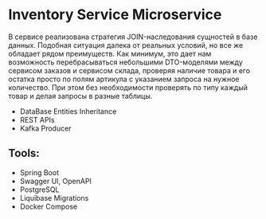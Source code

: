 # Inventory Service Microservice

В сервисе реализована стратегия JOIN-наследования сущностей в базе данных. Подобная ситуация далека 
от реальных условий, но все же обладает рядом преимуществ. Как минимум, это дает нам возможность 
перебрасываться небольшими DTO-моделями между сервисом заказов и сервисом склада, проверяя 
наличие товара и его остатка просто по полям артикула с указанием запроса на нужное количество. При этом без
необходимости проверять по типу каждый товар и делая запросы в разные таблицы.


- DataBase Entities Inheritance
- REST APIs
- Kafka Producer
## Tools:
- Spring Boot
- Swagger UI, OpenAPI
- PostgreSQL
- Liquibase Migrations
- Docker Compose